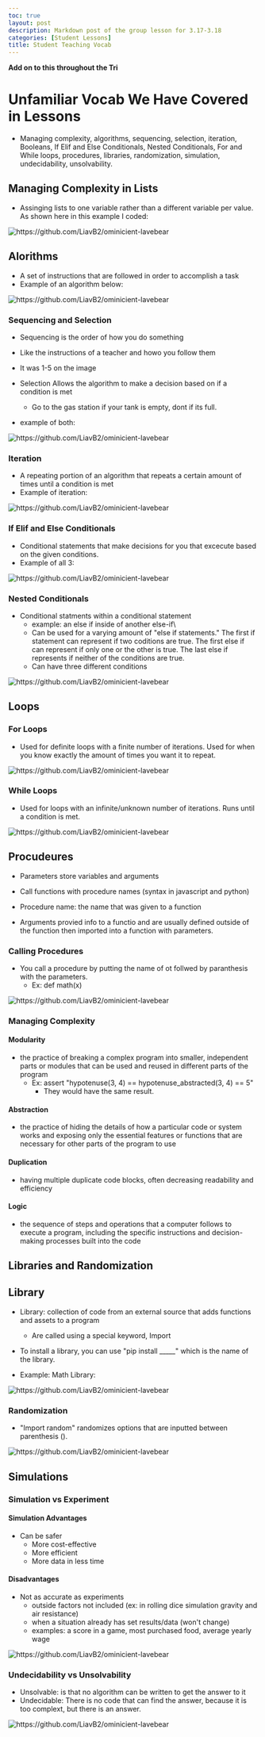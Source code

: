 ```yaml
---
toc: true
layout: post
description: Markdown post of the group lesson for 3.17-3.18
categories: [Student Lessons]
title: Student Teaching Vocab
---
```


**Add on to this throughout the Tri**

# Unfamiliar Vocab We Have Covered in Lessons
- Managing complexity, algorithms, sequencing, selection, iteration, Booleans, If Elif and Else Conditionals, Nested Conditionals, For and While loops, procedures, libraries, randomization, simulation, undecidability, unsolvability.

## Managing Complexity in Lists

- Assinging lists to one variable rather than a different variable per value. As shown here in this example I coded: 

![]({{site.baseurl}}/images/vocab1.png "https://github.com/LiavB2/ominicient-lavebear")

## Alorithms
 - A set of instructions that are followed in order to accomplish a task
 - Example of an algorithm below:

 ![]({{site.baseurl}}/images/vocab3.png "https://github.com/LiavB2/ominicient-lavebear")


### Sequencing and Selection
- Sequencing is the order of how you do something 
-   Like the instructions of a teacher and howo you follow them
-   It was 1-5 on the image 
- Selection Allows the algorithm to make a decision based on if a condition is met
    - Go to the gas station if your tank is empty, dont if its full.

- example of both:

 ![]({{site.baseurl}}/images/amay1.png "https://github.com/LiavB2/ominicient-lavebear")
 
### Iteration
- A repeating portion of an algorithm that repeats a certain amount of times until a condition is met
- Example of iteration:

![]({{site.baseurl}}/images/tyo3.png "https://github.com/LiavB2/ominicient-lavebear")

### If Elif and Else Conditionals
- Conditional statements that make decisions for you that excecute based on the given conditions.
- Example of all 3:

 ![]({{site.baseurl}}/images/amm1.png "https://github.com/LiavB2/ominicient-lavebear")

### Nested Conditionals
- Conditional statments within a conditional statement
    - example: an else if inside of another else-if\
    - Can be used for a varying amount of "else if statements." The first if statement can represent if two coditions are true. The first else if can represent if only one or the other is true. The last else if represents if neither of the conditions are true.
    - Can have three different conditions

![]({{site.baseurl}}/images/nestedc.png "https://github.com/LiavB2/ominicient-lavebear")

## Loops

### For Loops
- Used for definite loops with a finite number of iterations. Used for when you know exactly the amount of times you want it to repeat.

![]({{site.baseurl}}/images/vocab2.png "https://github.com/LiavB2/ominicient-lavebear")

### While Loops
- Used for loops with an infinite/unknown number of iterations. Runs until a condition is met. 

![]({{site.baseurl}}/images/tyo5.png "https://github.com/LiavB2/ominicient-lavebear")

## Procudeures
- Parameters store variables and arguments
- Call functions with procedure names (syntax in javascript and python)

- Procedure name: the name that was given to a function
- Arguments provied info to a functio and are usually defined outside of the function then imported into a function with parameters.

### Calling Procedures
- You call a procedure by putting the name of ot follwed by paranthesis with the parameters.
    - Ex: def math(x)

![]({{site.baseurl}}/images/sqrt.png "https://github.com/LiavB2/ominicient-lavebear")

### Managing Complexity

#### Modularity 
- the practice of breaking a complex program into smaller, independent parts or modules that can be used and reused in different parts of the program
    - Ex: assert "hypotenuse(3, 4) == hypotenuse_abstracted(3, 4) == 5" 
        - They would have the same result.
#### Abstraction 
- the practice of hiding the details of how a particular code or system works and exposing only the essential features or functions that are necessary for other parts of the program to use
#### Duplication 
- having multiple duplicate code blocks, often decreasing readability and efficiency
#### Logic
 - the sequence of steps and operations that a computer follows to execute a program, including the specific instructions and decision-making processes built into the code

## Libraries and Randomization

## Library
- Library: collection of code from an external source that adds functions and assets to a program
    - Are called using a special keyword, Import
- To install a library, you can use "pip install _____" which is the name of the library.

- Example: Math Library:

![]({{site.baseurl}}/images/library1.png "https://github.com/LiavB2/ominicient-lavebear")

### Randomization
- "Import random" randomizes options that are inputted between parenthesis ().

![]({{site.baseurl}}/images/library3.png "https://github.com/LiavB2/ominicient-lavebear")


## Simulations 

### Simulation vs Experiment 

#### Simulation Advantages
 - Can be safer
    - More cost-effective
    - More efficient 
    - More data in less time
#### Disadvantages
  - Not as accurate as experiments
    - outside factors not included (ex: in rolling dice simulation gravity and air resistance)
    - when a situation already has set results/data (won't change) 
    - examples: a score in a game, most purchased food, average yearly wage

![]({{site.baseurl}}/images/ava2.png "https://github.com/LiavB2/ominicient-lavebear")

### Undecidability vs Unsolvability

- Unsolvable: is that no algorithm can be written to get the answer to it
- Undecidable: There is no code that can find the answer, because it is too complext, but there is an answer.

![]({{site.baseurl}}/images/yasha1.png "https://github.com/LiavB2/ominicient-lavebear") 
